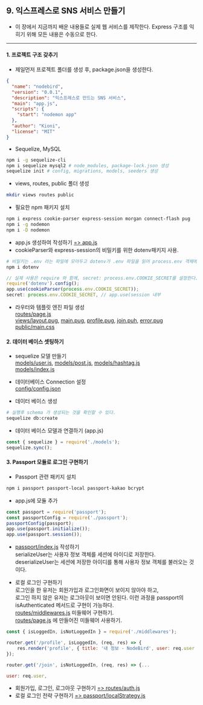 ## 9. 익스프레스로 SNS 서비스 만들기
- 이 장에서 지금까지 배운 내용들로 실제 웹 서비스를 제작한다. Express 구조를 익히기 위해 모든 내용은 수동으로 한다.
---

#### 1. 프로젝트 구조 갖추기
- 제일먼저 프로젝트 폴더를 생성 후, package.json을 생성한다.
```json
{
  "name": "nodebird",
  "version": "0.0.1",
  "description": "익스프레스로 만드는 SNS 서비스",
  "main": "app.js",
  "scripts": {
    "start": "nodemon app"
  },
  "author": "Kioni",
  "license": "MIT"
}
```
- Sequelize, MySQL
```bash
npm i -g sequelize-cli
npm i sequelize mysql2 # node_modules, package-lock.json 생성
sequelize init # config, migrations, models, seeders 생성
```
- views, routes, public 폴더 생성
```bash
mkdir views routes public
```
- 필요한 npm 패키지 설치
```bash
npm i express cookie-parser express-session morgan connect-flash pug
npm i -g nodemon
npm i -D nodemon
```
- app.js 생성하여 작성하기 [ => app.js]()
- cookieParser와 express-session의 비밀키를 위한 dotenv패키지 사용.
```bash
# 비밀키는 .env 라는 파일에 모아두고 dotenv가 .env 파일을 읽어 process.env 객체에 넣는다.
npm i dotenv
```
```javascript
// 실제 사용은 require 와 함께, secret: process.env.COOKIE_SECRET를 설정한다.
require('dotenv').config();
app.use(cookieParser(process.env.COOKIE_SECRET));
secret: process.env.COOKIE_SECRET, // app.use(session 내부
```
- 라우터와 템플릿 엔진 파일 생성  
[routes/page.js]()  
[views/layout.pug](), 
[main.pug](), 
[profile.pug](), 
[join.puh](), 
[error.pug]()  
[public/main.css]()  

#### 2. 데이터 베이스 셋팅하기
- sequelize 모델 만들기  
[models/user.js](),
[models/post.js](),
[models/hashtag.js]()  
[models/index.js]()

- 데이터베이스 Connection 설정  
[config/config.json]()

- 데이터 베이스 생성
```bash
# 실행후 schema 가 생성되는 것을 확인할 수 있다.
sequelize db:create
```

- 데이터 베이스 모델과 연결하기 (app.js)
```javascript
const { sequelize } = require('./models');
sequelize.sync();
```

#### 3. Passport 모듈로 로그인 구현하기
- Passport 관련 패키지 설치
```bash
npm i passport passport-local passport-kakao bcrypt
```
- app.js에 모듈 추가
```javascript
const passport = require('passport');
const passportConfig = require('./passport');
passportConfig(passport);
app.use(passport.initialize());
app.use(passport.session());
```
- [passport/index.js]() 작성하기  
serializeUser는 사용자 정보 객체를 세션에 아이디로 저장한다.  
deserializeUser는 세션에 저장한 아이디를 통해 사용자 정보 객체를 불러오는 것이다.

- 로컬 로그인 구현하기  
로그인을 한 유저는 회원가입과 로그인화면이 보이지 않아야 하고,  
로그인 하지 않은 유저는 로그아웃이 보이면 안된다. 이런 과정을 passport의 isAuthenticated 메서드로 구현이 가능하다.  
[routes/middlewares.js]() 미들웨어 구현하기.  
[routes/page.js]() 에 만들어진 미들웨어 사용하기.
```javascript
const { isLoggedIn, isNotLoggedIn } = require('./middlewares');

router.get('/profile', isLoggedIn, (req, res) => {
    res.render('profile', { title: '내 정보 - NodeBird', user: req.user });
});

router.get('/join', isNotLoggedIn, (req, res) => {...

user: req.user,
```
- 회원가입, 로그인, 로그아웃 구현하기 [ => routes/auth.js]()
- 로컬 로그인 전략 구현하기 [ => passport/localStrategy.js]()